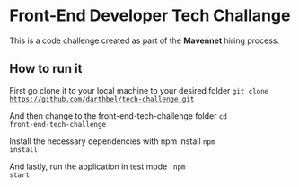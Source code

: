 # Front-End Developer Tech Challange

This is a code challenge created as part of the **Mavennet** hiring process.

## How to run it

First go clone it to your local machine to your desired folder
<code>git clone https://github.com/darthbel/tech-challenge.git</code>

And then change to the front-end-tech-challenge folder
<code>cd front-end-tech-challenge</code>

Install the necessary dependencies with npm install
<code>npm install</code>

And lastly, run the application in test mode
<code> npm start</code>
